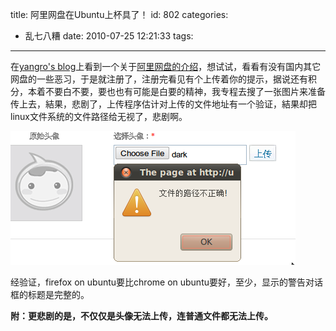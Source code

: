 title: 阿里网盘在Ubuntu上杯具了！
id: 802
categories:
  - 乱七八糟
date: 2010-07-25 12:21:33
tags:
---

在[yangro's blog](http://www.yangro.tk/)上看到一个关于[阿里网盘的介绍](http://www.yangro.tk/?p=39)，想试试，看看有没有国内其它网盘的一些恶习，于是就注册了，注册完看见有个上传着你的提示，据说还有积分，本着不要白不要，要也也有可能是白要的精神，我专程去搜了一张图片来准备传上去，結果，悲剧了，上传程序估计对上传的文件地址有一个验证，結果却把linux文件系统的文件路径给无视了，悲剧啊。

[![阿里网盘在ubuntu中上传着你失败](/upfile/2010/07/alidisk_upload_icon_error_on_ubuntu.png "alidisk_upload_icon_error_on_ubuntu")](/upfile/2010/07/alidisk_upload_icon_error_on_ubuntu.png)

经验证，firefox on ubuntu要比chrome on ubuntu要好，至少，显示的警告对话框的标题是完整的。

**附：更悲剧的是，不仅仅是头像无法上传，连普通文件都无法上传。**